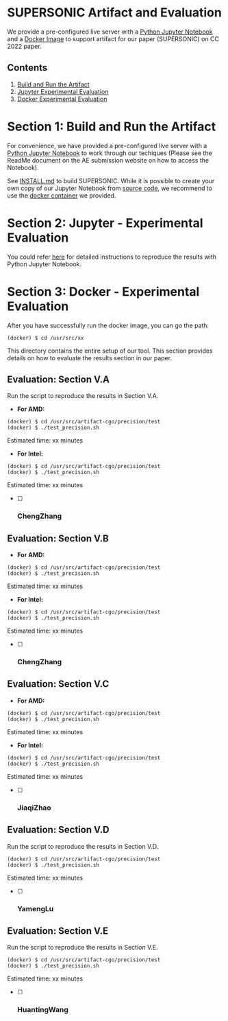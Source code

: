 # SUPERSONIC Artifact and Evaluation

We provide a pre-configured live server with a [Python Jupyter Notebook]() and a [Docker Image](https://github.com/NWU-NISL-Optimization/SuperSonic/blob/AE/INSTALL.md#dockerfix) to support artifact for our paper (SUPERSONIC) on CC 2022 paper.

## Contents

1. [Build and Run the Artifact](https://github.com/NWU-NISL-Optimization/SuperSonic/blob/AE/artifact_evaluation/README.md#section-1-build-and-run-the-artifact)
2. [Jupyter Experimental Evaluation](https://github.com/NWU-NISL-Optimization/SuperSonic/blob/AE/artifact_evaluation/README.md#section-2-jupyter---experimental-evaluation)
3. [Docker Experimental Evaluation](https://github.com/NWU-NISL-Optimization/SuperSonic/blob/AE/artifact_evaluation/README.md#section-3-docker---experimental-evaluation)

# Section 1: Build and Run the Artifact

For convenience, we have provided a pre-configured live server with a [Python Jupyter Notebook]() to work through our techiques (Please see the ReadMe document on the AE submission website on how to access the Notebook).

See [INSTALL.md](https://github.com/NWU-NISL-Optimization/SuperSonic/blob/AE/INSTALL.md) to build SUPERSONIC. While it is possible to create your own copy of our Jupyter Notebook from [source code](https://github.com/NWU-NISL-Optimization/SuperSonic/blob/AE/INSTALL.md#building-from-source-fix), we recommend to use the [docker container](https://github.com/NWU-NISL-Optimization/SuperSonic/blob/AE/INSTALL.md#dockerfix) we provided.

# Section 2: Jupyter - Experimental Evaluation

You could refer [here]() for detailed instructions to reproduce the results with Python Jupyter Notebook.

# Section 3: Docker - Experimental Evaluation

After you have successfully run the docker image, you can go the path:

```
(docker) $ cd /usr/src/xx
```

This directory contains the entire setup of our tool. This section provides details on how to evaluate the results section in our paper.

## Evaluation: Section V.A

Run the script to reproduce the results in Section V.A.

- **For AMD:**

```
(docker) $ cd /usr/src/artifact-cgo/precision/test
(docker) $ ./test_precision.sh
```

Estimated time: xx minutes

- **For Intel:**

```
(docker) $ cd /usr/src/artifact-cgo/precision/test
(docker) $ ./test_precision.sh
```

Estimated time: xx minutes

- [ ] ### **ChengZhang**

## Evaluation: Section V.B

- **For AMD:**

```
(docker) $ cd /usr/src/artifact-cgo/precision/test
(docker) $ ./test_precision.sh
```

Estimated time: xx minutes

- **For Intel:**

```
(docker) $ cd /usr/src/artifact-cgo/precision/test
(docker) $ ./test_precision.sh
```

Estimated time: xx minutes

- [ ] ### **ChengZhang**

## Evaluation: Section V.C

- **For AMD:**

```
(docker) $ cd /usr/src/artifact-cgo/precision/test
(docker) $ ./test_precision.sh
```

Estimated time: xx minutes

- **For Intel:**

```
(docker) $ cd /usr/src/artifact-cgo/precision/test
(docker) $ ./test_precision.sh
```

Estimated time: xx minutes

- [ ] ### **JiaqiZhao**

## Evaluation: Section V.D

Run the script to reproduce the results in Section V.D.

```
(docker) $ cd /usr/src/artifact-cgo/precision/test
(docker) $ ./test_precision.sh
```

Estimated time: xx minutes

- [ ] ### **YamengLu**

## Evaluation: Section V.E

Run the script to reproduce the results in Section V.E.

```
(docker) $ cd /usr/src/artifact-cgo/precision/test
(docker) $ ./test_precision.sh
```

Estimated time: xx minutes

- [ ] ### **HuantingWang**
